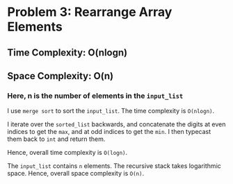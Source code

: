 # Problem 3: Rearrange Array Elements

## Time Complexity: O(nlogn)
## Space Complexity: O(n)

### Here, n is the number of elements in the `input_list`

I use `merge sort` to sort the `input_list`. The time complexity is `O(nlogn)`.

I iterate over the `sorted_list` backwards, and concatenate the digits at even indices to get the `max`, and at odd indices to get the `min`. I then typecast them back to `int` and return them.

Hence, overall time complexity is `O(logn)`.

The `input_list` contains `n` elements. The recursive stack takes logarithmic space. Hence, overall space complexity is `O(n)`.
